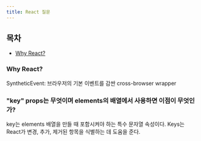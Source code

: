 ```yaml
---
title: React 질문
---
```


## 목차

- [Why React?](#Why-React?)

### Why React? 

SyntheticEvent: 브라우저의 기본 이벤트를 감싼 cross-browser wrapper

### "key" props는 무엇이며 elements의 배열에서 사용하면 이점이 무엇인가?

key는 elements 배열을 만들 때 포함시켜야 하는 특수 문자열 속성이다. Keys는 React가 변경, 추가, 제거된 항목을 식별하는 데 도움을 준다.